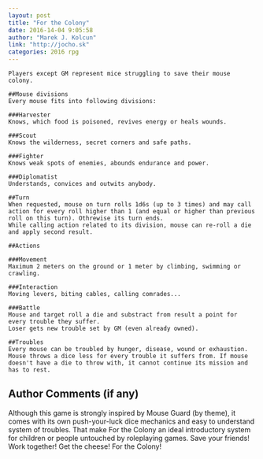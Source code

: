 ```yaml
---
layout: post
title: "For the Colony"
date: 2016-14-04 9:05:58
author: "Marek J. Kolcun"
link: "http://jocho.sk"
categories: 2016 rpg
---
```

```
Players except GM represent mice struggling to save their mouse colony.

##Mouse divisions
Every mouse fits into following divisions:

###Harvester
Knows, which food is poisoned, revives energy or heals wounds.

###Scout
Knows the wilderness, secret corners and safe paths.

###Fighter
Knows weak spots of enemies, abounds endurance and power.

###Diplomatist
Understands, convices and outwits anybody.

##Turn
When requested, mouse on turn rolls 1d6s (up to 3 times) and may call action for every roll higher than 1 (and equal or higher than previous roll on this turn). Othrewise its turn ends. 
While calling action related to its division, mouse can re-roll a die and apply second result.

##Actions

###Movement
Maximum 2 meters on the ground or 1 meter by climbing, swimming or crawling.

###Interaction
Moving levers, biting cables, calling comrades...

###Battle
Mouse and target roll a die and substract from result a point for every trouble they suffer.
Loser gets new trouble set by GM (even already owned).

##Troubles
Every mouse can be troubled by hunger, disease, wound or exhaustion.
Mouse throws a dice less for every trouble it suffers from. If mouse doesn't have a die to throw with, it cannot continue its mission and has to rest.

```
## Author Comments (if any)

Although this game is strongly inspired by Mouse Guard (by theme), it comes with its own push-your-luck dice mechanics and easy to understand system of troubles.
That make For the Colony an ideal introductory system for children or people untouched by roleplaying games.
Save your friends! Work together! Get the cheese! For the Colony!
